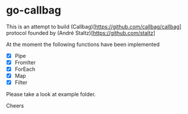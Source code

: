 # go-callbag

This is an attempt to build (Callbag)[https://github.com/callbag/callbag] protocol founded by (André Staltz)[https://github.com/staltz]

At the moment the following functions have been implemented

- [x] Pipe
- [x] FromIter
- [x] ForEach
- [x] Map
- [x] Filter

Please take a look at example folder.

Cheers
